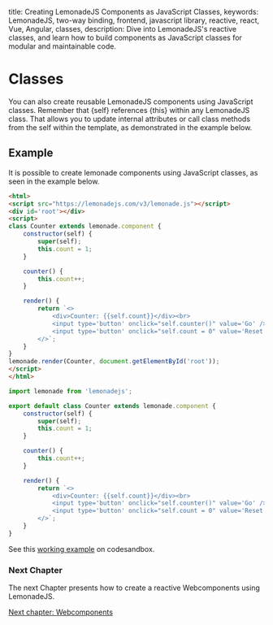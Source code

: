 title: Creating LemonadeJS Components as JavaScript Classes,
keywords: LemonadeJS, two-way binding, frontend, javascript library, reactive, react, Vue, Angular, classes,
description: Dive into LemonadeJS's reactive classes, and learn how to build components as JavaScript classes for modular and maintainable code.

Classes
=======

You can also create reusable LemonadeJS components using JavaScript classes. Remember that {self} references {this} within any LemonadeJS class. That allows you to update internal attributes or call class methods from the self within the template, as demonstrated in the example below.  
  

Example
-------

It is possible to create lemonade components using JavaScript classes, as seen in the example below.  
  
```html
<html>
<script src="https://lemonadejs.com/v3/lemonade.js"></script>
<div id='root'></div>
<script>
class Counter extends lemonade.component {
    constructor(self) {
        super(self);
        this.count = 1;
    }

    counter() {
        this.count++;
    }

    render() {
        return `<>
            <div>Counter: {{self.count}}</div><br>
            <input type='button' onclick="self.counter()" value='Go' />
            <input type='button' onclick="self.count = 0" value='Reset' />
        </>`;
    }
}
lemonade.render(Counter, document.getElementById('root'));
</script>
</html>
```
```javascript
import lemonade from 'lemonadejs';

export default class Counter extends lemonade.component {
    constructor(self) {
        super(self);
        this.count = 1;
    }

    counter() {
        this.count++;
    }

    render() {
        return `<>
            <div>Counter: {{self.count}}</div><br>
            <input type='button' onclick="self.counter()" value='Go' />
            <input type='button' onclick="self.count = 0" value='Reset' />
        </>`;
    }
}
```

See this [working example](https://codesandbox.io/s/lemonadejs-examples-sebfeo) on codesandbox.

### Next Chapter

The next Chapter presents how to create a reactive Webcomponents using LemonadeJS.  
  
[Next chapter: Webcomponents](/docs/web-components)